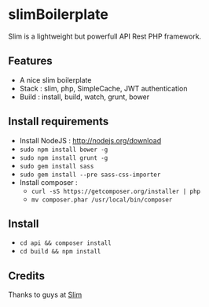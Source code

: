 slimBoilerplate
===============

Slim is a lightweight but powerfull API Rest PHP framework.

Features
--------
- A nice slim boilerplate
- Stack : slim, php, SimpleCache, JWT authentication
- Build : install, build, watch, grunt, bower

Install requirements
--------------------
- Install NodeJS : http://nodejs.org/download
- `sudo npm install bower -g`
- `sudo npm install grunt -g`
- `sudo gem install sass`
- `sudo gem install --pre sass-css-importer`
- Install composer :
    - `curl -sS https://getcomposer.org/installer | php`
    - `mv composer.phar /usr/local/bin/composer`

Install
-------
- `cd api && composer install`
- `cd build && npm install`

Credits
-------
Thanks to guys at [Slim](http://www.slimframework.com)